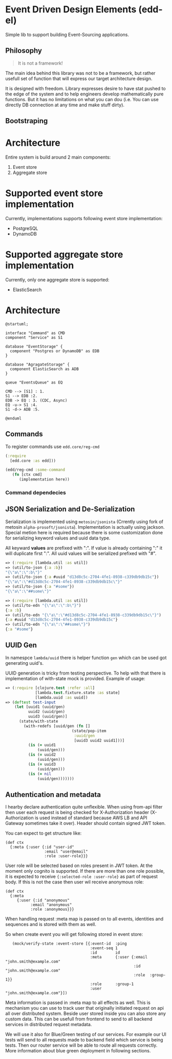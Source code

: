 # Event Driven Design Elements (edd-el)

Simple lib to support building Event-Sourcing applications.

## Philosophy

<blockquote>
  It is not a framework!
</blockquote>

The main idea behind this library was not to be a framework, but rather usefull set of function that will express our
target architecture design.

It is designed with freedom. Library expresses desire to have stat pushed to the edge of the system and to help
engineers develop mathematically pure functions. But it has no limitations on what you can dou (i.e. You can use
directly DB connection at any time and make stuff dirty).

## Bootstraping

# Architecture

Entire system is build around 2 main components:

1. Event store
2. Aggregate store

# Supported event store implementation

Currently, implementations supports following event store implementation:

* PostgreSQL
* DynamoDB

# Supported aggregate store implementation

Currently, only one aggregate store is supported:

* ElasticSearch

# Architecture

```puml
@startuml;

interface "Command" as CMD
component "Service" as S1

database "EventStorage" {
  component "Postgres or DynamoDB" as EDB
}

database "AgragateStorage" {
  component ElasticSearch as ADB
}

queue "EventsQueue" as EQ 

CMD --> [S1] : 1.
S1 --> EDB :2.
EDB -> EQ : 3. (CDC, Async)
EQ -u-> S1 :4.
S1 -d-> ADB :5.

@enduml
```

## Commands

To register commands use `edd.core/reg-cmd`

``` clojure
(:require 
  [edd.core :as edd]))

(edd/reg-cmd :some-command 
   (fn [ctx cmd]
      (implementation here))
```



### Command dependecies

## JSON Serialization and De-Serialization

Serialization is implemented using `metosin/jsonista` (Crrently using fork of metosin `alpha-prosoft/jsonista`).
Implementation is actually using jackson. Special metion here is required because there is some customization done for
serializing keyword values and uuid data type.

All keyward **values** are prefixed with ":". If value is already containing ":" it will duplicate first ":". All uuid
values will be serialized prefixed with "#".

```clojure
=> (:require [lambda.util :as util])
=> (util/to-json {:a :b})
"{\"a\":\":b\"}"
=> (util/to-json {:a #uuid "d13d8c5c-2704-4fe1-8938-c339db9db15c"})
"{\"a\":\"#d13d8c5c-2704-4fe1-8938-c339db9db15c\"}"
=> (util/to-json {:a "#some"})
"{\"a\":\"##some\"}"
```

```clojure
=> (:require [lambda.util :as util])
=> (util/to-edn "{\"a\":\":b\"}")
{:a :b}
=> (util/to-edn "{\"a\":\"#d13d8c5c-2704-4fe1-8938-c339db9db15c\"}")
{:a #uuid "d13d8c5c-2704-4fe1-8938-c339db9db15c"}
=> (util/to-edn "{\"a\":\"##some\"}")
{:a "#some"}
```

## UUID Gen

In namespce `lambda/uuid` there is helper function `gen` which can be used got generating uuid's.

UUID generation is tricky from testing perspective. To help with that there is implementation of with-state mock is
provided. Example of usage:

```clojure 
=> (:require [clojure.test :refer :all]
             [lambda.test.fixture.state :as state]
             [lambda.uuid :as uuid])
=> (deftest test-input
    (let [uuid1 (uuid/gen)
          uuid2 (uuid/gen)  
          uuid3 (uuid/gen)]
      (state/with-state
        (with-redefs [uuid/gen (fn []
                             (state/pop-item
                              :uuid/gen
                              [uuid3 uuid2 uuid1]))]
          (is (= uuid1
              (uuid/gen)))
          (is (= uuid2
              (uuid/gen)))
          (is (= uuid3
              (uuid/gen)))
          (is (= nil
              (uuid/gen)))))))

```

## Authentication and metadata

I hearby declare authentication quite unflexible. When using from-api filter then user each request is being checked for
X-Authorization header (X-Authorization is used instead of standard because AWS LB and API Gateway sometimes take it
over). Header should contain signed JWT token.

You can expect to get structure like:

```
(def ctx 
  {:meta {:user {:id "user-id"
                 :email "user@email"
                 :role :user-role}}}
```

User role will be selected based on roles present in JWT token. At the moment only cognito is supported. If there are
more than one role possible, it is expected to receive `{:selected-role :user-role}` as part of request body. If this is
not the case then user wil receive anonymous role:

```
(def ctx 
  {:meta 
     {:user {:id "anonymous"
           :email "anonymous"
           :role :anonymous}}}
```

When handling request :meta map is passed on to all events, identities and sequences and is stored with them as well. 

So when create event you will get following stored in event store:

```
   (mock/verify-state :event-store [{:event-id  :ping
                                     :event-seq 1
                                     :id        id
                                     :meta      {:user {:email "john.smith@example.com"
                                                        :id    "john.smith@example.com"
                                                        :role  :group-1}}
                                     :role      :group-1
                                     :user      "john.smith@example.com"}])
```

Meta information is passed in :meta map to all effects as well. This is mechanism you can use to track user that
originally initiated request on api all over distributed system. Beside user stored inside you can also store any custom
data. This can be usefull from frontend to send to all backend services in distributed request metadata.

We will use it also for Blue/Green testing of our services. For example our UI tests will send to all requests made to
backend field which service is being tests. Then our router service will be able to route all requests correctly. More
information about blue green deployment in following sections. 
